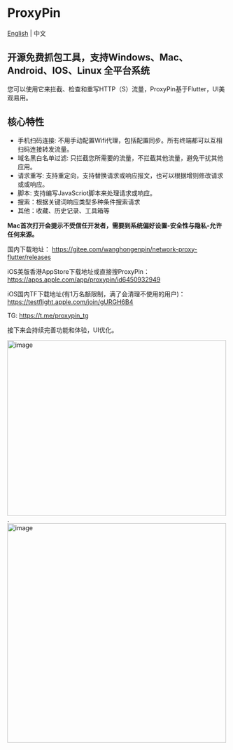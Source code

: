 # ProxyPin

[English](README_EN.md) | 中文

## 开源免费抓包工具，支持Windows、Mac、Android、IOS、Linux 全平台系统

您可以使用它来拦截、检查和重写HTTP（S）流量，ProxyPin基于Flutter，UI美观易用。

## 核心特性

* 手机扫码连接: 不用手动配置Wifi代理，包括配置同步。所有终端都可以互相扫码连接转发流量。
* 域名黑白名单过滤: 只拦截您所需要的流量，不拦截其他流量，避免干扰其他应用。
* 请求重写: 支持重定向，支持替换请求或响应报文，也可以根据增则修改请求或或响应。
* 脚本: 支持编写JavaScriot脚本来处理请求或响应。
* 搜索：根据关键词响应类型多种条件搜索请求
* 其他：收藏、历史记录、工具箱等

**Mac首次打开会提示不受信任开发者，需要到系统偏好设置-安全性与隐私-允许任何来源。**

国内下载地址： https://gitee.com/wanghongenpin/network-proxy-flutter/releases

iOS美版香港AppStore下载地址或直接搜ProxyPin： https://apps.apple.com/app/proxypin/id6450932949

iOS国内TF下载地址(有1万名额限制，满了会清理不使用的用户)： https://testflight.apple.com/join/gURGH6B4

TG: https://t.me/proxypin_tg

接下来会持续完善功能和体验，UI优化。

<img alt="image"  width="500px" height="400px" src="https://github.com/wanghongenpin/network-proxy-flutter/assets/24794200/67a2feb1-f1c3-4c0c-8737-5abe62c34794">.    <img alt="image"   height="500px" src="https://github.com/wanghongenpin/network_proxy_flutter/assets/24794200/1bb4b1ec-ec5c-44a7-add7-f0f94c8765b9">


